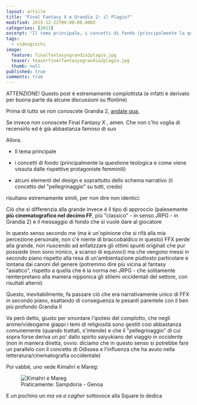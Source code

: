 ```yaml
---
layout: article
title: "Final Fantasy X e Grandia 2: il Plagio?"
modified: 2015-12-22T00:00:00.000Z
categories: [2013]
excerpt: "Il tema principale, i concetti di fondo (principalmente la questione teologica e come viene vissuta dalle rispettive protagoniste femminili) ..."
tags: 
  - videogiochi
image: 
  feature: finalfantasyxgrandia2plagio.jpg
  teaser: teaserfinalfantasyxgrandia2plagio.jpg
  thumb: null
published: true
comments: true
---
```

ATTENZIONE! Questo post è estremamente complottista (e infatti è derivato per buona parte da alcune discussioni su ffonline)

Prima di tutto se non conoscete Grandia 2, [andate qua.](https://xabacadabra.github.io/2013/grandia-2-recensione/)

Se invece non conoscete Final Fantasy X , amen. Che non c'ho voglia di recensirlo ed è già abbastanza famoso di suo

Allora.

- Il tema principale 

- i concetti di fondo (principalmente la questione teologica e come viene vissuta dalle rispettive protagoniste femminili) 

- alcuni elementi del design e soprattutto dello schema narrativo (il concetto del "pellegrinaggio" su tutti, credo) 

risultano estremamente simili, per non dire non identici:

Ciò che si differenzia alla grande invece è il tipo di approccio (palesemente **più cinematografico nel decimo FF**, più "classico" - in senso JRPG - in Grandia 2) e il messaggio di fondo che si vuole dare al giocatore

In questo senso secondo me (ma è un'opinione che si rifà alla mia percezione personale, non c'è niente di braccobaldico in questo) FFX perde alla grande, non riuscendo ad enfatizzare gli ottimi spunti originali che pur possiede (non sono ironico, a scanso di equivoci) ma che vengono messi in secondo piano rispetto alla resa di un'ambientazione piuttosto particolare e lontana dai canoni del genere (potremmo dire più vicina al fantasy "asiatico", rispetto a quella che è la norma nei JRPG - che solitamente reinterpretano alla maniera nipponica gli stilemi occidentali del settore, con risultati alterni)
  
Questo, inevitabilmente, fa passare ciò che era narrativamente unico di FFX in secondo piano, esaltando di conseguenza le pesanti parentele con il ben più profondo Grandia II

Va però detto, giusto per smontare l'ipotesi del complotto, che negli anime/videogame giappi i temi di religiosità sono gestiti così abbastanza comunemente (quando trattati, s'intende) e che il "pellegrinaggio" di cui sopra forse deriva un po' dallo spirito saiyukiano del viaggio in occidente (non in maniera diretta, ovvio: diciamo che in questo senso si potrebbe fare un parallelo con il concetto di Odissea e l'influenza che ha avuto nella letteratura/cinematografia occidentale)

Poi vabbè, uno vede Kimahri e Mareg:

<figure>
	<img src="https://4.bp.blogspot.com/-Ts9tR_vuwV4/VPL10VvAZGI/AAAAAAAALk8/e4nF_sMGwTw/s1600/Grandia_2_e_kimahri.jpg" alt="Kimahri e Mareg"></a>
	<figcaption>Praticamente: Sampdoria - Genoa</figcaption>
</figure>

E un pochino un _ma va a cagher_ sottovoce alla Square lo dedica